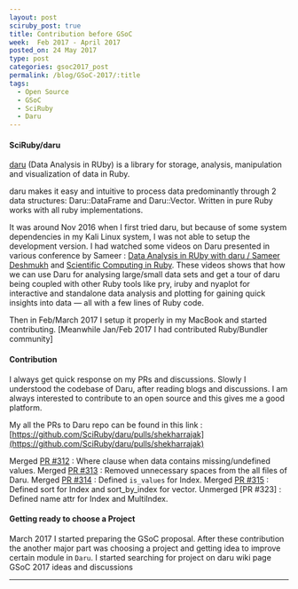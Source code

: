```yaml
---
layout: post
sciruby_post: true
title: Contribution before GSoC
week:  Feb 2017 - April 2017
posted_on: 24 May 2017
type: post
categories: gsoc2017_post
permalink: /blog/GSoC-2017/:title
tags:
  - Open Source
  - GSoC
  - SciRuby
  - Daru
---
```



#### SciRuby/daru

[daru](https://github.com/SciRuby/daru) (Data Analysis in RUby) is a library for storage, analysis, manipulation and visualization of data in Ruby.

daru makes it easy and intuitive to process data predominantly through 2 data structures: Daru::DataFrame and Daru::Vector. Written in pure Ruby works with all ruby implementations.

It was around Nov 2016 when I first tried daru, but because of some system dependencies in my Kali Linux system, I was not able to setup the development version. I had watched some videos on Daru presented in various conference by Sameer : [Data Analysis in RUby with daru / Sameer Deshmukh](https://www.youtube.com/watch?v=ZLBGyACJJS4&t=1529s) and
[Scientific Computing in Ruby](https://www.youtube.com/watch?v=3JWZMT46FSI).
These videos shows that how we can use Daru for analysing
large/small data sets and get a tour of daru being coupled with other Ruby tools like pry,
iruby and nyaplot for interactive and standalone data analysis and plotting for gaining quick
insights into data — all with a few lines of Ruby code.

Then in Feb/March 2017 I setup it properly in my MacBook and started contributing. [Meanwhile Jan/Feb 2017 I had contributed Ruby/Bundler community]


#### Contribution

I always get quick response on my PRs and discussions. Slowly I understood the codebase of
Daru, after reading blogs and discussions. I am always interested to contribute to an open
source and this gives me a good platform.

My all the PRs to Daru repo can be found in this link : [https://github.com/SciRuby/daru/pulls/shekharrajak](https://github.com/SciRuby/daru/pulls/shekharrajak)

Merged [PR #312](https://github.com/SciRuby/daru/pull/312) : Where clause when data contains missing/undefined values.
Merged [PR #313](https://github.com/SciRuby/daru/pull/312) : Removed unnecessary spaces from the all files of Daru.
Merged [PR #314](https://github.com/SciRuby/daru/pull/312) : Defined `is_values` for Index.
Merged [PR #315](https://github.com/SciRuby/daru/pull/312) : Defined sort for Index and sort_by_index for vector.
Unmerged [PR #323] : Defined name attr for Index and MultiIndex.


#### Getting ready to choose a Project

March 2017 I started preparing the GSoC proposal. After these contribution the another major part was choosing a project and getting idea to improve certain module in `Daru`. I started searching for project on daru wiki page GSoC 2017 ideas and discussions

-------------------------------------------------